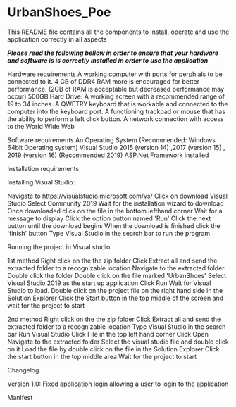 # UrbanShoes_Poe
This README file contains all the components to install, operate and use the application correctly in all aspects 

***Please read the following bellow in order to ensure that your hardware and software is is correctly installed in order to use the application***

Hardware requirements
A working computer with ports for perphials to be connected to it. 
4 GB of DDR4 RAM more is encouraged for better performance. (2GB of RAM is acceptable but decreased performance may occur)
500GB Hard Drive.
A working screen with a recommended range of 19 to 34 inches. 
A QWETRY keyboard that is workable and connected to the computer into the keyboard port.
A functioning trackpad or mouse that has the ability to perform a left click button.
A network connection with access to the World Wide Web 

Software requirements
An Operating System (Recommended: Windows 64bit Operating system)
Visual Studio 2015 (version 14) ,2017 (version 15) , 2019 (version 16) (Recommended 2019)
ASP.Net Framework installed

Installation requirements

Installing Visual Studio:

Navigate to https://visualstudio.microsoft.com/vs/ 
Click on download Visual Studio
Select Community 2019
Wait for the installation wizard to download
Once downloaded click on the file in the bottom lefthand corner
Wait for a message to display
Click the option button named 'Run'
Click the next button until the download begins
When the download is finished click the 'finish' button
Type Visual Studio in the search bar to run the program

Running the project in Visual studio

1st method
Right click on the the zip folder 
Click Extract all and send the extracted folder to a recognizable location
Navigate to the extracted folder
Double click the folder
Double click on the file marked 'UrbanShoes'
Select Visual Studio 2019 as the start up application
Click Run
Wait for Visual Studio to load. Double click on the project file on the right hand side in the Solution Explorer
Click the Start button in the top middle of the screen and wait for the project to start

2nd method
Right click on the the zip folder 
Click Extract all and send the extracted folder to a recognizable location
Type Visual Studio in the search bar
Run Visual Studio
Click File in the top left hand corner
Click Open
Navigate to the extracted folder 
Select the visual studio file and double click on it
Load the file by double click on the file in the Solution Explorer
Click the start button in the top middle area
Wait for the project to start

Changelog

Version 1.0: Fixed application login allowing a user to login to the application


Manifest 
